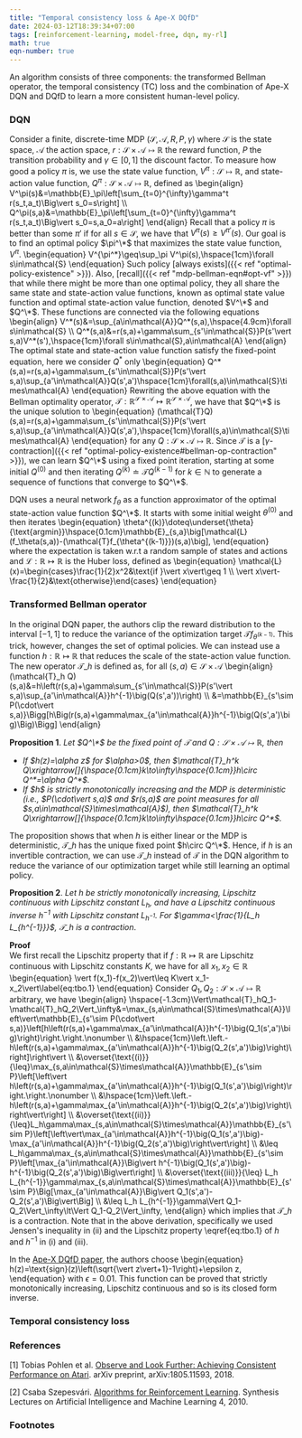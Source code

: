 ```yaml
---
title: "Temporal consistency loss & Ape-X DQfD"
date: 2024-03-12T18:39:34+07:00
tags: [reinforcement-learning, model-free, dqn, my-rl]
math: true
eqn-number: true
---
```

An algorithm consists of three components: the transformed Bellman operator, the temporal consistency (TC) loss and the combination of Ape-X DQN and DQfD to learn a more consistent human-level policy.
<!--more-->

### DQN
Consider a finite, discrete-time MDP $(\mathcal{S},\mathcal{A},R,P,\gamma)$ where $\mathcal{S}$ is the state space, $\mathcal{A}$ the action space, $r:\mathcal{S}\times\mathcal{A}\mapsto\mathbb{R}$ the reward function, $P$ the transition probability and $\gamma\in[0,1]$ the discount factor. To measure how good a policy $\pi$ is, we use the state value function, $V^\pi:\mathcal{S}\mapsto\mathbb{R}$, and state-action value function, $Q^\pi:\mathcal{S}\times\mathcal{A}\mapsto\mathbb{R}$, defined as
\begin{align}
V^\pi(s)&=\mathbb{E}\_\pi\left[\sum_{t=0}^{\infty}\gamma^t r(s_t,a_t)\Big\vert s_0=s\right] \\\\ Q^\pi(s,a)&=\mathbb{E}\_\pi\left[\sum_{t=0}^{\infty}\gamma^t r(s_t,a_t)\Big\vert s_0=s,a_0=a\right]
\end{align}
Recall that a policy $\pi$ is better than some $\pi'$ if for all $s\in\mathcal{S}$, we have that $V^\pi(s)\geq V^{\pi'}(s)$. Our goal is to find an optimal policy $\pi^\*$ that maximizes the state value function, $V^\pi$.
\begin{equation}
V^{\pi^\*}\geq\sup_\pi V^\pi(s),\hspace{1cm}\forall s\in\mathcal{S}
\end{equation}
Such policy [always exists]({{< ref "optimal-policy-existence" >}}). Also, [recall]({{< ref "mdp-bellman-eqn#opt-vf" >}}) that while there might be more than one optimal policy, they all share the same state and state-action value functions, known as optimal state value function and optimal state-action value function, denoted $V^\*$ and $Q^\*$. These functions are connected via the following equations
\begin{align}
V^\*(s)&=\sup_{a\in\mathcal{A}}Q^\*(s,a),\hspace{4.9cm}\forall s\in\mathcal{S} \\\\ Q^\*(s,a)&=r(s,a)+\gamma\sum_{s'\in\mathcal{S}}P(s'\vert s,a)V^\*(s'),\hspace{1cm}\forall s\in\mathcal{S},a\in\mathcal{A}
\end{align}
The optimal state and state-action value function satisfy the fixed-point equation, here we consider $Q^*$ only
\begin{equation}
Q^\*(s,a)=r(s,a)+\gamma\sum_{s'\in\mathcal{S}}P(s'\vert s,a)\sup_{a'\in\mathcal{A}}Q(s',a')\hspace{1cm}\forall(s,a)\in\mathcal{S}\times\mathcal{A}
\end{equation}
Rewriting the above equation with the Bellman optimality operator, $\mathcal{T}:\mathbb{R}^{\mathcal{S}\times\mathcal{A}}\mapsto\mathbb{R}^{\mathcal{S}\times\mathcal{A}}$, we have that $Q^\*$ is the unique solution to
\begin{equation}
(\mathcal{T}Q)(s,a)=r(s,a)+\gamma\sum_{s'\in\mathcal{S}}P(s'\vert s,a)\sup_{a'\in\mathcal{A}}Q(s',a'),\hspace{1cm}\forall(s,a)\in\mathcal{S}\times\mathcal{A}
\end{equation}
for any $Q:\mathcal{S}\times\mathcal{A}\mapsto\mathbb{R}$. Since $\mathcal{T}$ is a [$\gamma$-contraction]({{< ref "optimal-policy-existence#bellman-op-contraction" >}}), we can learn $Q^\*$ using a fixed point iteration, starting at some initial $Q^{(0)}$ and then iterating $Q^{(k)}\doteq\mathcal{T}Q^{(k-1)}$ for $k\in\mathbb{N}$ to generate a sequence of functions that converge to $Q^\*$.

DQN uses a neural network $f_\theta$ as a function approximator of the optimal state-action value function $Q^\*$. It starts with some initial weight $\theta^{(0)}$ and then iterates
\begin{equation}
\theta^{(k)}\doteq\underset{\theta}{\text{argmin}}\hspace{0.1cm}\mathbb{E}\_{s,a}\big[\mathcal{L}(f_\theta(s,a))-(\mathcal{T}f_{\theta^{(k-1)}})(s,a)\big],
\end{equation}
where the expectation is taken w.r.t a random sample of states and actions and $\mathcal{L}:\mathbb{R}\mapsto\mathbb{R}$ is the Huber loss, defined as
\begin{equation}
\mathcal{L}(x)=\begin{cases}\frac{1}{2}x^2&\text{if }\vert x\vert\geq 1 \\\\ \vert x\vert-\frac{1}{2}&\text{otherwise}\end{cases}
\end{equation}

### Transformed Bellman operator
In the original DQN paper, the authors clip the reward distribution to the interval $[-1,1]$ to reduce the variance of the optimization target $\mathcal{T}f_{\theta^{(k-1)}}$. This trick, however, changes the set of optimal policies. We can instead use a function $h:\mathbb{R}\mapsto\mathbb{R}$ that reduces the scale of the state-action value function. The new operator $\mathcal{T}\_h$ is defined as, for all $(s,a)\in\mathcal{S}\times\mathcal{A}$
\begin{align}
(\mathcal{T}\_h Q)(s,a)&=h\left(r(s,a)+\gamma\sum_{s'\in\mathcal{S}}P(s'\vert s,a)\sup_{a'\in\mathcal{A}}h^{-1}\big(Q(s',a'))\right) \\\\ &=\mathbb{E}\_{s'\sim P(\cdot\vert s,a)}\Bigg[h\Big(r(s,a)+\gamma\max_{a'\in\mathcal{A}}h^{-1}\big(Q(s',a')\big)\Big)\Bigg]
\end{align}

**Proposition 1**. *Let $Q^\*$ be the fixed point of $\mathcal{T}$ and $Q:\mathcal{S}\times\mathcal{A}\mapsto\mathbb{R}$, then*
<ul id='roman-list' style='font-style: italic'>
	<li>
		If $h(z)=\alpha z$ for $\alpha>0$, then $\mathcal{T}_h^k Q\xrightarrow[]{\hspace{0.1cm}k\to\infty\hspace{0.1cm}}h\circ Q^*=\alpha Q^*$.
	</li>
	<li>
		If $h$ is strictly monotonically increasing and the MDP is deterministic (i.e., $P(\cdot\vert s,a)$ and $r(s,a)$ are point measures for all $s,a\in\mathcal{S}\times\mathcal{A}$), then $\mathcal{T}_h^k Q\xrightarrow[]{\hspace{0.1cm}k\to\infty\hspace{0.1cm}}h\circ Q^*$.
	</li>
</ul>

<!-- **Proof**
<ul id='roman-list'>
	<li>
		When $h(z)=\alpha z$, we have that
		\begin{align}
		(\mathcal{T}_h Q)(s,a)&=\mathbb{E}_{s'\sim P}\Bigg[\alpha\Bigg(r(s,a)+\frac{\gamma}{\alpha}\max_{a'\in\mathcal{A}}Q(s',a')\Bigg)\Bigg] \\
		\end{align}
	</li>
</ul> -->


The proposition shows that when $h$ is either linear or the MDP is deterministic, $\mathcal{T}\_h$ has the unique fixed point $h\circ Q^\*$. Hence, if $h$ is an invertible contraction, we can use $\mathcal{T}\_h$ instead of $\mathcal{T}$ in the DQN algorithm to reduce the variance of our optimization target while still learning an optimal policy.

**Proposition 2**. *Let $h$ be strictly monotonically increasing, Lipschitz continuous with Lipschitz constant $L_h$, and have a Lipschitz continuous inverse $h^{-1}$ with Lipschitz constant $L_{h^{-1}}$. For $\gamma<\frac{1}{L_h L_{h^{-1}}}$, $\mathcal{T}\_h$ is a contraction*.

**Proof**  
We first recall the Lipschitz property that if $f:\mathbb{R}\mapsto\mathbb{R}$ are Lipschitz continuous with Lipschitz constants $K$, we have for all $x_1,x_2\in\mathbb{R}$
\begin{equation}
\vert f(x_1)-f(x_2)\vert\leq K\vert x_1-x_2\vert\label{eq:tbo.1}
\end{equation}
Consider $Q_1,Q_2:\mathcal{S}\times\mathcal{A}\mapsto\mathbb{R}$ arbitrary, we have
\begin{align}
\hspace{-1.3cm}\Vert\mathcal{T}\_hQ_1-\mathcal{T}\_hQ_2\Vert_\infty&=\max_{s,a\in\mathcal{S}\times\mathcal{A}}\left\vert\mathbb{E}\_{s'\sim P(\cdot\vert s,a)}\left[h\left(r(s,a)+\gamma\max_{a'\in\mathcal{A}}h^{-1}\big(Q_1(s',a')\big)\right)\right.\right.\nonumber \\\\ &\hspace{1cm}\left.\left.-h\left(r(s,a)+\gamma\max_{a'\in\mathcal{A}}h^{-1}\big(Q_2(s',a')\big)\right)\right]\right\vert \\\\ &\overset{\text{(i)}}{\leq}\max_{s,a\in\mathcal{S}\times\mathcal{A}}\mathbb{E}\_{s'\sim P}\left[\left\vert h\left(r(s,a)+\gamma\max_{a'\in\mathcal{A}}h^{-1}\big(Q_1(s',a')\big)\right)\right.\right.\nonumber \\\\ &\hspace{1cm}\left.\left.-h\left(r(s,a)+\gamma\max_{a'\in\mathcal{A}}h^{-1}\big(Q_2(s',a')\big)\right)\right\vert\right] \\\\ &\overset{\text{(ii)}}{\leq}L_h\gamma\max_{s,a\in\mathcal{S}\times\mathcal{A}}\mathbb{E}\_{s'\sim P}\left[\left\vert\max_{a'\in\mathcal{A}}h^{-1}\big(Q_1(s',a')\big)-\max_{a'\in\mathcal{A}}h^{-1}\big(Q_2(s',a')\big)\right\vert\right] \\\\ &\leq L_h\gamma\max_{s,a\in\mathcal{S}\times\mathcal{A}}\mathbb{E}\_{s'\sim P}\left[\max_{a'\in\mathcal{A}}\Big\vert h^{-1}\big(Q_1(s',a')\big)-h^{-1}\big(Q_2(s',a')\big)\Big\vert\right] \\\\ &\overset{\text{(iii)}}{\leq} L_h L_{h^{-1}}\gamma\max_{s,a\in\mathcal{S}\times\mathcal{A}}\mathbb{E}\_{s'\sim P}\Big[\max_{a'\in\mathcal{A}}\Big\vert Q_1(s',a')-Q_2(s',a')\Big\vert\Big] \\\\ &\leq L_h L_{h^{-1}}\gamma\Vert Q_1-Q_2\Vert_\infty\lt\Vert Q_1-Q_2\Vert_\infty,
\end{align}
which implies that $\mathcal{T}\_h$ is a contraction. Note that in the above derivation, specifically we used Jensen's inequality in (ii) and the Lipschitz property \eqref{eq:tbo.1} of $h$ and $h^{-1}$ in (i) and (iii).

In the [Ape-X DQfD paper](#apex-dqfd-paper), the authors choose
\begin{equation}
h(z)=\text{sign}(z)\left(\sqrt{\vert z\vert+1}-1\right)+\epsilon z,
\end{equation}
with $\epsilon=0.01$. This function can be proved that strictly monotonically increasing, Lipschitz continuous and so is its closed form inverse.

### Temporal consistency loss

### References
[1] <span id='apex-dqfd-paper'>Tobias Pohlen et al. [Observe and Look Further: Achieving Consistent Performance on Atari](https://arxiv.org/abs/1805.11593). arXiv preprint, arXiv:1805.11593, 2018.</span>

[2] Csaba Szepesvári. [Algorithms for Reinforcement Learning](http://dx.doi.org/10.2200/S00268ED1V01Y201005AIM009). Synthesis Lectures on Artificial Intelligence and Machine Learning 4, 2010.

### Footnotes